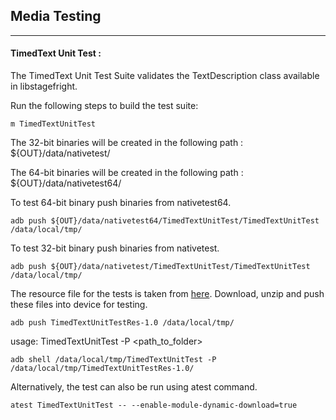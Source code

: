 ## Media Testing ##
---
#### TimedText Unit Test :
The TimedText Unit Test Suite validates the TextDescription class available in libstagefright.

Run the following steps to build the test suite:
```
m TimedTextUnitTest
```

The 32-bit binaries will be created in the following path : ${OUT}/data/nativetest/

The 64-bit binaries will be created in the following path : ${OUT}/data/nativetest64/

To test 64-bit binary push binaries from nativetest64.
```
adb push ${OUT}/data/nativetest64/TimedTextUnitTest/TimedTextUnitTest /data/local/tmp/
```

To test 32-bit binary push binaries from nativetest.
```
adb push ${OUT}/data/nativetest/TimedTextUnitTest/TimedTextUnitTest /data/local/tmp/
```

The resource file for the tests is taken from [here](https://dl.google.com/android-unittest/media/frameworks/av/media/libstagefright/timedtext/test/TimedTextUnitTest-1.0.zip).
Download, unzip and push these files into device for testing.

```
adb push TimedTextUnitTestRes-1.0 /data/local/tmp/
```

usage: TimedTextUnitTest -P \<path_to_folder\>
```
adb shell /data/local/tmp/TimedTextUnitTest -P /data/local/tmp/TimedTextUnitTestRes-1.0/
```
Alternatively, the test can also be run using atest command.

```
atest TimedTextUnitTest -- --enable-module-dynamic-download=true
```
